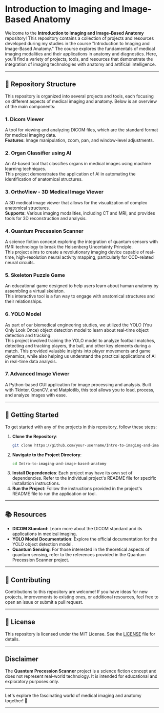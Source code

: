 # Introduction to Imaging and Image-Based Anatomy

Welcome to the **Introduction to Imaging and Image-Based Anatomy** repository! This repository contains a collection of projects and resources developed during my studies in the course "Introduction to Imaging and Image-Based Anatomy." The course explores the fundamentals of medical imaging modalities and their applications in anatomy and diagnostics. Here, you'll find a variety of projects, tools, and resources that demonstrate the integration of imaging technologies with anatomy and artificial intelligence.

---

## 📂 Repository Structure

This repository is organized into several projects and tools, each focusing on different aspects of medical imaging and anatomy. Below is an overview of the main components:

### 1. **Dicom Viewer**
A tool for viewing and analyzing DICOM files, which are the standard format for medical imaging data.  
**Features**: Image manipulation, zoom, pan, and window-level adjustments.

### 2. **Organ Classifier using AI**
An AI-based tool that classifies organs in medical images using machine learning techniques.  
This project demonstrates the application of AI in automating the identification of anatomical structures.

### 3. **OrthoView - 3D Medical Image Viewer**
A 3D medical image viewer that allows for the visualization of complex anatomical structures.  
**Supports**: Various imaging modalities, including CT and MRI, and provides tools for 3D reconstruction and analysis.

### 4. **Quantum Precession Scanner**
A science fiction concept exploring the integration of quantum sensors with fMRI technology to break the Heisenberg Uncertainty Principle.  
This project aims to create a revolutionary imaging device capable of real-time, high-resolution neural activity mapping, particularly for OCD-related neural circuits.

### 5. **Skeleton Puzzle Game**
An educational game designed to help users learn about human anatomy by assembling a virtual skeleton.  
This interactive tool is a fun way to engage with anatomical structures and their relationships.

### 6. **YOLO Model**
As part of our biomedical engineering studies, we utilized the YOLO (You Only Look Once) object detection model to learn about real-time object detection and tracking.  
This project involved training the YOLO model to analyze football matches, detecting and tracking players, the ball, and other key elements during a match. This provided valuable insights into player movements and game dynamics, while also helping us understand the practical applications of AI in real-time data analysis.

### 7. **Advanced Image Viewer**
A Python-based GUI application for image processing and analysis. Built with Tkinter, OpenCV, and Matplotlib, this tool allows you to load, process, and analyze images with ease.  

---

## 🚀 Getting Started

To get started with any of the projects in this repository, follow these steps:

1. **Clone the Repository**:
   ```bash
   git clone https://github.com/your-username/Intro-to-imaging-and-image-based-anatomy.git
   ```
2. **Navigate to the Project Directory**:
   ```bash
   cd Intro-to-imaging-and-image-based-anatomy
   ```
3. **Install Dependencies**: Each project may have its own set of dependencies. Refer to the individual project's README file for specific installation instructions.
4. **Run the Project**: Follow the instructions provided in the project's README file to run the application or tool.

---

## 📚 Resources

- **DICOM Standard**: Learn more about the DICOM standard and its applications in medical imaging.
- **YOLO Model Documentation**: Explore the official documentation for the YOLO object detection model.
- **Quantum Sensing**: For those interested in the theoretical aspects of quantum sensing, refer to the references provided in the Quantum Precession Scanner project.

---

## 🤝 Contributing

Contributions to this repository are welcome! If you have ideas for new projects, improvements to existing ones, or additional resources, feel free to open an issue or submit a pull request.

---

## 📜 License

This repository is licensed under the MIT License. See the [LICENSE](LICENSE) file for details.

---

## Disclaimer

The **Quantum Precession Scanner** project is a science fiction concept and does not represent real-world technology. It is intended for educational and exploratory purposes only.

---

Let's explore the fascinating world of medical imaging and anatomy together! 🚀

---
